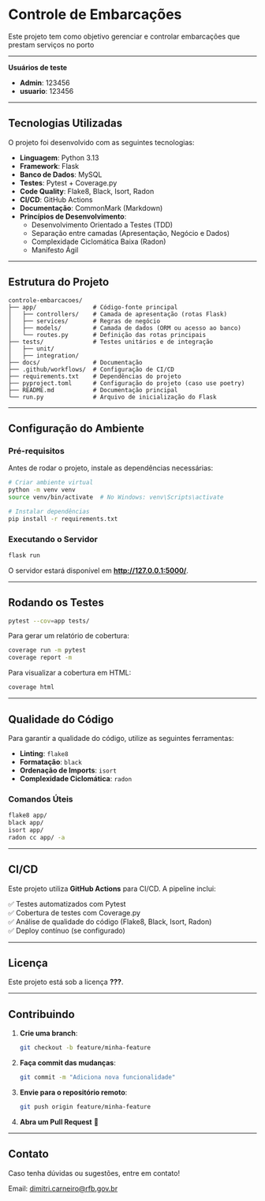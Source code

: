 # Controle de Embarcações

Este projeto tem como objetivo gerenciar e controlar embarcações que prestam serviços no porto

---

**Usuários de teste**
- **Admin**: 123456
- **usuario**: 123456

---

## Tecnologias Utilizadas

O projeto foi desenvolvido com as seguintes tecnologias:

- **Linguagem**: Python 3.13
- **Framework**: Flask
- **Banco de Dados**: MySQL
- **Testes**: Pytest + Coverage.py
- **Code Quality**: Flake8, Black, Isort, Radon
- **CI/CD**: GitHub Actions
- **Documentação**: CommonMark (Markdown)
- **Princípios de Desenvolvimento**:
  - Desenvolvimento Orientado a Testes (TDD)
  - Separação entre camadas (Apresentação, Negócio e Dados)
  - Complexidade Ciclomática Baixa (Radon)
  - Manifesto Ágil

---

## Estrutura do Projeto

```
controle-embarcacoes/
├── app/                # Código-fonte principal
│   ├── controllers/    # Camada de apresentação (rotas Flask)
│   ├── services/       # Regras de negócio
│   ├── models/         # Camada de dados (ORM ou acesso ao banco)
│   └── routes.py       # Definição das rotas principais
├── tests/              # Testes unitários e de integração
│   ├── unit/
│   ├── integration/
├── docs/               # Documentação
├── .github/workflows/  # Configuração de CI/CD
├── requirements.txt    # Dependências do projeto
├── pyproject.toml      # Configuração do projeto (caso use poetry)
├── README.md           # Documentação principal
└── run.py              # Arquivo de inicialização do Flask
```

---

## Configuração do Ambiente

### Pré-requisitos
Antes de rodar o projeto, instale as dependências necessárias:

```bash
# Criar ambiente virtual
python -m venv venv
source venv/bin/activate  # No Windows: venv\Scripts\activate

# Instalar dependências
pip install -r requirements.txt
```

### Executando o Servidor

```bash
flask run
```
O servidor estará disponível em **http://127.0.0.1:5000/**.

---

## Rodando os Testes

```bash
pytest --cov=app tests/
```
Para gerar um relatório de cobertura:
```bash
coverage run -m pytest
coverage report -m
```
Para visualizar a cobertura em HTML:
```bash
coverage html
```

---

## Qualidade do Código

Para garantir a qualidade do código, utilize as seguintes ferramentas:

- **Linting**: `flake8`
- **Formatação**: `black`
- **Ordenação de Imports**: `isort`
- **Complexidade Ciclomática**: `radon`

### Comandos Úteis

```bash
flake8 app/
black app/
isort app/
radon cc app/ -a
```

---

## CI/CD

Este projeto utiliza **GitHub Actions** para CI/CD. A pipeline inclui:

✅ Testes automatizados com Pytest  
✅ Cobertura de testes com Coverage.py  
✅ Análise de qualidade do código (Flake8, Black, Isort, Radon)  
✅ Deploy contínuo (se configurado)  

---

## Licença

Este projeto está sob a licença **???**.

---

## Contribuindo

1. **Crie uma branch**:  
   ```bash
   git checkout -b feature/minha-feature
   ```
2. **Faça commit das mudanças**:  
   ```bash
   git commit -m "Adiciona nova funcionalidade"
   ```
3. **Envie para o repositório remoto**:  
   ```bash
   git push origin feature/minha-feature
   ```
4. **Abra um Pull Request** 🚀

---

## Contato

Caso tenha dúvidas ou sugestões, entre em contato!

Email: [dimitri.carneiro@rfb.gov.br](mailto:dimitri.carneiro@rfb.gov.br)  
